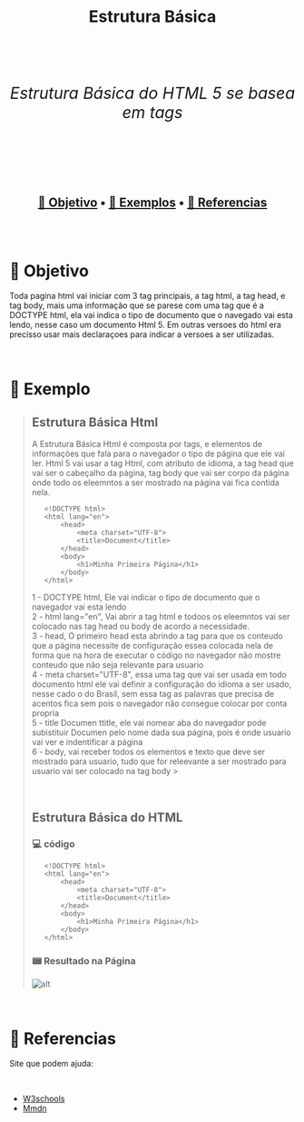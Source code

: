 

<h1 align="center">
    <p>Estrutura Básica</p>
    <div align="center"><br>
        <h6>
            Estrutura Básica do HTML 5 se basea em tags
        </h6>
    </div>
</h1>

<br><br>

<h2 align="center">
 <a href="#📌-objetivo">📌 Objetivo</a> •
 <a href="#🔨-exemplo">🔨 Exemplos</a> •
 <a href="#🔗-referencias">🔗 Referencias</a>
</h2>

<br><br>


# 📌 Objetivo 
<p>
    Toda pagina html vai iniciar com 3 tag principais, a tag html, a tag head, e tag body, mais uma informação que se parese com uma tag que é a DOCTYPE html, ela vai indica o tipo de documento que o navegado vai esta lendo, nesse caso um documento Html 5. Em outras versoes do html era precisso usar mais declaraçoes para indicar a versoes a ser utilizadas.
</p>

<br>

# 🔨 Exemplo

>## Estrutura Básica Html
> <p>A Estrutura Básica Html é composta por tags, e elementos de informações que fala para o navegador o tipo de página que ele vai ler. Html 5 vai usar a tag Html, com atributo de idioma, a tag head que vai ser o cabeçalho da página, tag body que vai ser corpo da página onde todo os eleemntos a ser mostrado na página vai fica contida nela.</p>
>     
>        <!DOCTYPE html>
>        <html lang="en">
>            <head>
>                <meta charset="UTF-8">
>                <title>Document</title>
>            </head>
>            <body>
>                <h1>Minha Primeira Página</h1>
>            </body>
>        </html>
>
> 1 - DOCTYPE html, Ele vai indicar o tipo de documento que o navegador vai esta lendo <br>
> 2 - html lang="en", Vai abrir a tag html e todoos os eleemntos vai ser colocado nas tag head ou body de acordo a necessidade. <br>
> 3 - head, O primeiro head  esta abrindo a tag para que os conteudo que a página necessite de configuração essea colocada nela de forma que na hora de executar o código no navegador não mostre conteudo que não seja relevante para usuario<br>
> 4 - meta charset="UTF-8", essa uma tag que vai ser usada em todo documento html ele vai definir a configuração do idioma a ser usado, nesse cado o do Brasil, sem essa tag as palavras que precisa de acentos fica sem pois o navegador não consegue colocar por conta propria <br>
> 5 - title Documen ttitle, ele vai nomear aba do navegador pode subistituir Documen pelo nome dada sua página, pois é onde usuario vai ver e indentificar a página <br>
> 6 - body, vai receber todos os elementos e texto que deve ser mostrado para usuario, tudo que for releevante a ser mostrado para usuario vai ser colocado na tag body >
>
><br>
>
> ## Estrutura Básica do HTML <br>
> ### 💻 código
>
>        <!DOCTYPE html>
>        <html lang="en">
>            <head>
>                <meta charset="UTF-8">
>                <title>Document</title>
>            </head>
>            <body>
>                <h1>Minha Primeira Página</h1>
>            </body>
>        </html>
>
>### 📟 Resultado na Página 
> <h1p>![alt](estruturaPagina.png)</h1>

<br>

# 🔗 Referencias

Site que podem ajuda:

<br>

- [W3schools](https://www.w3schools.com/html/html_elements.asp)
- [Mmdn](https://developer.mozilla.org/pt-BR/docs/Web/HTML/Element/a)

